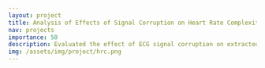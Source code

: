 ```yaml
---
layout: project
title: Analysis of Effects of Signal Corruption on Heart Rate Complexity (HRC)
nav: projects
importance: 50
description: Evaluated the effect of ECG signal corruption on extracted HRC metric
img: /assets/img/project/hrc.png
---
```


